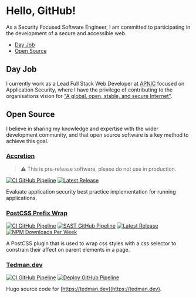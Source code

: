 # Hello, GitHub!

As a Security Focused Software Engineer, I am committed to participating in the development of a secure and accessible
web.

-   [Day Job](#day-job)
-   [Open Source](#open-source)

## Day Job

I currently work as a Lead Full Stack Web Developer at [APNIC](https://www.apnic.net) focused on Application Security, where I have the privilege of contributing to the organisations vision
for ["A global, open, stable, and secure Internet"](https://www.apnic.net/about-apnic/organization/vision-mission-objectives/).

## Open Source

I believe in sharing my knowledge and expertise with the wider development community, and that open source software is a
key method to achieve this goal.

### [Accretion](https://github.com/dbtedman/accretion)

> ⚠️ This is pre-release software, please do not use in production.

[![CI GitHub Pipeline](https://img.shields.io/github/actions/workflow/status/dbtedman/accretion/ci.yml?branch=main&style=for-the-badge&logo=github&label=ci)](https://github.com/dbtedman/accretion/actions/workflows/ci.yml?query=branch%3Amain)
[![Latest Release](https://img.shields.io/github/v/release/dbtedman/accretion?style=for-the-badge&logo=github&color=43cc11)](https://github.com/dbtedman/accretion/releases)

Evaluate application security best practice implementation for running applications.

### [PostCSS Prefix Wrap](https://github.com/dbtedman/postcss-prefixwrap)

[![CI GitHub Pipeline](https://img.shields.io/github/actions/workflow/status/dbtedman/postcss-prefixwrap/ci.yml?branch=main&style=for-the-badge&logo=github&label=ci)](https://github.com/dbtedman/postcss-prefixwrap/actions/workflows/ci.yml?query=branch%3Amain)
[![SAST GitHub Pipeline](https://img.shields.io/github/actions/workflow/status/dbtedman/postcss-prefixwrap/sast.yml?branch=main&style=for-the-badge&logo=github&label=sast)](https://github.com/dbtedman/postcss-prefixwrap/actions/workflows/sast.yml)
[![Latest Release](https://img.shields.io/github/v/release/dbtedman/postcss-prefixwrap?style=for-the-badge&logo=github&color=43cc11)](https://github.com/dbtedman/postcss-prefixwrap/releases)
[![NPM Downloads Per Week](https://img.shields.io/npm/dw/postcss-prefixwrap?color=blue&logo=npm&style=for-the-badge)](https://www.npmjs.com/package/postcss-prefixwrap)

A PostCSS plugin that is used to wrap css styles with a css selector to constrain their affect on parent elements in a
page.

### [Tedman.dev](https://github.com/dbtedman/tedman.dev)

[![CI GitHub Pipeline](https://img.shields.io/github/actions/workflow/status/dbtedman/tedman.dev/ci.yml?branch=main&style=for-the-badge&logo=github&label=ci)](https://github.com/dbtedman/tedman.dev/actions/workflows/ci.yml)
[![Deploy GitHub Pipeline](https://img.shields.io/github/actions/workflow/status/dbtedman/tedman.dev/deploy.yml?branch=main&style=for-the-badge&logo=github&label=deploy)](https://github.com/dbtedman/tedman.dev/actions/workflows/deploy.yml)

Hugo source code for [https://tedman.dev](https://tedman.dev).
